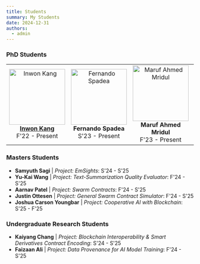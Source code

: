 ```yaml
---
title: Students
summary: My Students
date: 2024-12-31
authors:
  - admin
---
```


<!-- ### PhD Students  
- ![Inwon Kang](/student-photos/Current/PhD/Inwon_Kang.jpeg) **[Inwon Kang](http://inwon.net)**: F'22 - Present  
- ![Fernando Spadea](/student-photos/Current/PhD/Fernando_Spadea.jpg)**Fernando Spadea**: S'23 - Present  
- ![Maruf Ahmed Mridul](/student-photos/Current/PhD/Maruf_Ahmed_Mridul.jpeg)**Maruf Ahmed Mridul**: F'23 - Present  
- ![Md Saikat Islam Khan Bappy](/student-photos/Current/PhD/Md_Saikat_Islam_Khan_Bappy.jpg)**Md Saikat Islam Khan**: F'23 - Present   -->

### PhD Students

<table>
  <tr>
    <td align="center">
      <img src="/student-photos/Current/PhD/Inwon_Kang.jpeg" alt="Inwon Kang" width="150" height="150" />
      <br />
      <strong><a href="http://inwon.net">Inwon Kang</a></strong>
      <br />
      F'22 - Present
    </td>
    <td align="center">
      <img src="/student-photos/Current/PhD/Fernando_Spadea.jpg" alt="Fernando Spadea" width="150" height="150" />
      <br />
      <strong>Fernando Spadea</strong>
      <br />
      S'23 - Present
    </td>
    <td align="center">
      <img src="/student-photos/Current/PhD/Maruf_Ahmed_Mridul.jpeg" alt="Maruf Ahmed Mridul" width="150" height="150" />
      <br />
      <strong>Maruf Ahmed Mridul</strong>
      <br />
      F'23 - Present
    </td>
    <td align="center">
      <img src="/student-photos/Current/PhD/Md_Saikat_Islam_Khan_Bappy.jpg" alt="Md Saikat Islam Khan Bappy" width="150" height="150" />
      <br />
      <strong>Md Saikat Islam Khan</strong>
      <br />
      F'23 - Present
    </td>
  </tr>
</table>

### Masters Students  
- **Samyuth Sagi** | *Project: EmSights*: S'24 - S'25  
- **Yu-Kai Wang** | *Project: Text-Summarization Quality Evaluator*: F'24 - S'25  
- **Aarnav Patel** | *Project: Swarm Contracts*: F'24 - S'25  
- **Justin Ottesen** | *Project: General Swarm Contract Simulator*: F'24 - S'25  
- **Joshua Carson Youngbar** | *Project: Cooperative AI with Blockchain*: S'25 - F'25  

### Undergraduate Research Students  
- **Kaiyang Chang** | *Project: Blockchain Interoperability & Smart Derivatives Contract Encoding*: S'24 - S'25  
- **Faizaan Ali** | *Project: Data Provenance for AI Model Training*: F'24 - S'25  
